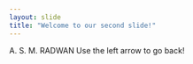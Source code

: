 ```yaml
---
layout: slide
title: "Welcome to our second slide!"
---
```

A. S. M. RADWAN
Use the left arrow to go back!
